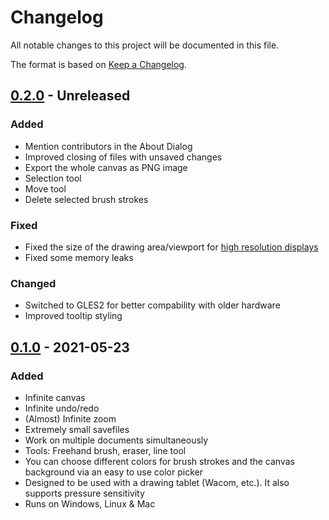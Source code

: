# Changelog

All notable changes to this project will be documented in this file.

The format is based on [Keep a Changelog](https://keepachangelog.com/en/1.0.0/).

## [0.2.0] - Unreleased

### Added 
- Mention contributors in the About Dialog
- Improved closing of files with unsaved changes
- Export the whole canvas as PNG image
- Selection tool
- Move tool
- Delete selected brush strokes

### Fixed
- Fixed the size of the drawing area/viewport for [high resolution displays](https://github.com/mbrlabs/Lorien/issues/1)
- Fixed some memory leaks

### Changed
- Switched to GLES2 for better compability with older hardware
- Improved tooltip styling

## [0.1.0] - 2021-05-23

### Added
- Infinite canvas
- Infinite undo/redo
- (Almost) Infinite zoom
- Extremely small savefiles
- Work on multiple documents simultaneously
- Tools: Freehand brush, eraser, line tool
- You can choose different colors for brush strokes and the canvas background via an easy to use color picker
- Designed to be used with a drawing tablet (Wacom, etc.). It also supports pressure sensitivity
- Runs on Windows, Linux & Mac

[0.2.0]: https://github.com/mbrlabs/lorien/compare/v0.1.0...HEAD
[0.1.0]: https://github.com/mbrlabs/lorien/releases/tag/v0.1.0